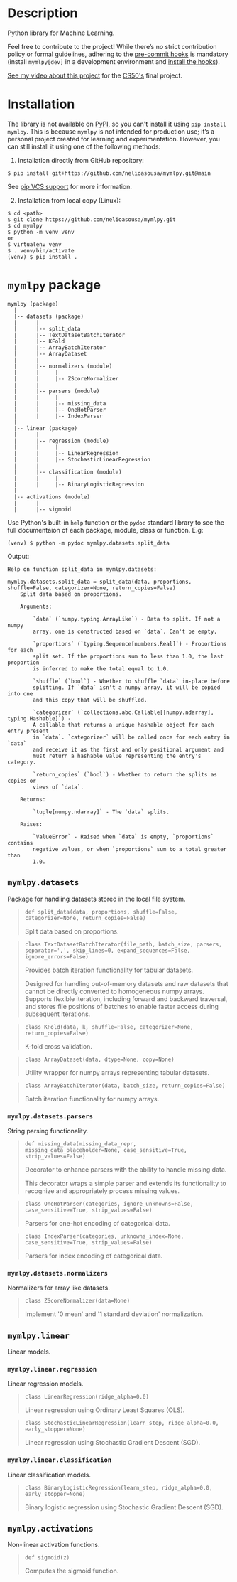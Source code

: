 # Description
Python library for Machine Learning.

Feel free to contribute to the project! While there’s no strict contribution policy or formal guidelines,
adhering to the [pre-commit hooks](./.pre-commit-config.yaml) is mandatory (install `mymlpy[dev]` in a
development environment and [install the hooks](https://pre-commit.com/#3-install-the-git-hook-scripts)).

[See my video about this project](https://youtu.be/5Srvlsrmkww?si=guetALsAvyhIJcD3) for the [CS50's](https://www.edx.org/learn/computer-science/harvard-university-cs50-s-introduction-to-computer-science) final project.


# Installation
The library is not available on [PyPI](https://pypi.org/), so you can't install it using `pip install mymlpy`.
This is because `mymlpy` is not intended for production use; it’s a personal project created for learning and
experimentation. However, you can still install it using one of the following methods:

1. Installation directly from GitHub repository:

```
$ pip install git+https://github.com/nelioasousa/mymlpy.git@main
```

See [pip VCS support](https://pip.pypa.io/en/stable/topics/vcs-support/) for more information.

2. Installation from local copy (Linux):

```
$ cd <path>
$ git clone https://github.com/nelioasousa/mymlpy.git
$ cd mymlpy
$ python -m venv venv
or
$ virtualenv venv
$ . venv/bin/activate
(venv) $ pip install .
```


# `mymlpy` package

```
mymlpy (package)
  |
  |-- datasets (package)
  |      |
  |      |-- split_data
  |      |-- TextDatasetBatchIterator
  |      |-- KFold
  |      |-- ArrayBatchIterator
  |      |-- ArrayDataset
  |      |
  |      |-- normalizers (module)
  |      |     |
  |      |     |-- ZScoreNormalizer
  |      |
  |      |-- parsers (module)
  |      |     |
  |      |     |-- missing_data
  |      |     |-- OneHotParser
  |      |     |-- IndexParser
  |
  |-- linear (package)
  |      |
  |      |-- regression (module)
  |      |     |
  |      |     |-- LinearRegression
  |      |     |-- StochasticLinearRegression
  |      |
  |      |-- classification (module)
  |      |     |
  |      |     |-- BinaryLogisticRegression
  |
  |-- activations (module)
  |      |
  |      |-- sigmoid
```

Use Python's built-in `help` function or the `pydoc` standard library to see the full documentaion of each package, module, class or function. E.g:

```
(venv) $ python -m pydoc mymlpy.datasets.split_data
```

Output:

```
Help on function split_data in mymlpy.datasets:

mymlpy.datasets.split_data = split_data(data, proportions, shuffle=False, categorizer=None, return_copies=False)
    Split data based on proportions.

    Arguments:

        `data` (`numpy.typing.ArrayLike`) - Data to split. If not a numpy
        array, one is constructed based on `data`. Can't be empty.

        `proportions` (`typing.Sequence[numbers.Real]`) - Proportions for each
        split set. If the proportions sum to less than 1.0, the last proportion
        is inferred to make the total equal to 1.0.

        `shuffle` (`bool`) - Whether to shuffle `data` in-place before
        splitting. If `data` isn't a numpy array, it will be copied into one
        and this copy that will be shuffled.

        `categorizer` (`collections.abc.Callable[[numpy.ndarray], typing.Hashable]`) -
        A callable that returns a unique hashable object for each entry present
        in `data`. `categorizer` will be called once for each entry in `data`
        and receive it as the first and only positional argument and
        must return a hashable value representing the entry's category.

        `return_copies` (`bool`) - Whether to return the splits as copies or
        views of `data`.

    Returns:

        `tuple[numpy.ndarray]` - The `data` splits.

    Raises:

        `ValueError` - Raised when `data` is empty, `proportions` contains
        negative values, or when `proportions` sum to a total greater than
        1.0.
```

## `mymlpy.datasets`
Package for handling datasets stored in the local file system.

> `def split_data(data, proportions, shuffle=False, categorizer=None, return_copies=False)`
>
> Split data based on proportions.

> `class TextDatasetBatchIterator(file_path, batch_size, parsers, separator=',', skip_lines=0, expand_sequences=False, ignore_errors=False)`
>
> Provides batch iteration functionality for tabular datasets.
>
> Designed for handling out-of-memory datasets and raw datasets that cannot
be directly converted to homogeneous numpy arrays. Supports flexible
iteration, including forward and backward traversal, and stores file
positions of batches to enable faster access during subsequent iterations.

> `class KFold(data, k, shuffle=False, categorizer=None, return_copies=False)`
>
> K-fold cross validation.

> `class ArrayDataset(data, dtype=None, copy=None)`
>
> Utility wrapper for numpy arrays representing tabular datasets.

> `class ArrayBatchIterator(data, batch_size, return_copies=False)`
>
> Batch iteration functionality for numpy arrays.

### `mymlpy.datasets.parsers`
String parsing functionality.

> `def missing_data(missing_data_repr, missing_data_placeholder=None, case_sensitive=True, strip_values=False)`
>
> Decorator to enhance parsers with the ability to handle missing data.
>
> This decorator wraps a simple parser and extends its functionality to
recognize and appropriately process missing values.

> `class OneHotParser(categories, ignore_unknowns=False, case_sensitive=True, strip_values=False)`
>
> Parsers for one-hot encoding of categorical data.

> `class IndexParser(categories, unknowns_index=None, case_sensitive=True, strip_values=False)`
>
> Parsers for index encoding of categorical data.

### `mymlpy.datasets.normalizers`
Normalizers for array like datasets.

> `class ZScoreNormalizer(data=None)`
>
> Implement '0 mean' and '1 standard deviation' normalization.

## `mymlpy.linear`
Linear models.

### `mymlpy.linear.regression`
Linear regression models.

> `class LinearRegression(ridge_alpha=0.0)`
>
> Linear regression using Ordinary Least Squares (OLS).

> `class StochasticLinearRegression(learn_step, ridge_alpha=0.0, early_stopper=None)`
>
> Linear regression using Stochastic Gradient Descent (SGD).

### `mymlpy.linear.classification`
Linear classification models.

> `class BinaryLogisticRegression(learn_step, ridge_alpha=0.0, early_stopper=None)`
>
> Binary logistic regression using Stochastic Gradient Descent (SGD).

## `mymlpy.activations`
Non-linear activation functions.

> `def sigmoid(z)`
>
> Computes the sigmoid function.
